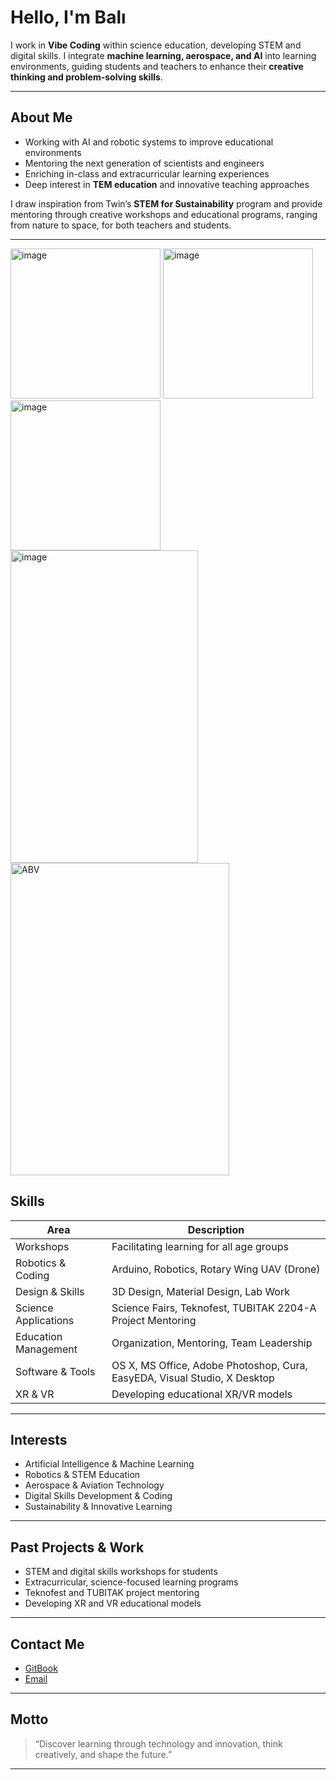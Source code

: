 # Hello, I'm Balı  




I work in **Vibe Coding** within science education, developing STEM and digital skills. I integrate **machine learning, aerospace, and AI** into learning environments, guiding students and teachers to enhance their **creative thinking and problem-solving skills**.  

---

## About Me
- Working with AI and robotic systems to improve educational environments  
- Mentoring the next generation of scientists and engineers  
- Enriching in-class and extracurricular learning experiences  
- Deep interest in **TEM education** and innovative teaching approaches  

I draw inspiration from Twin’s **STEM for Sustainability** program and provide mentoring through creative workshops and educational programs, ranging from nature to space, for both teachers and students.  

---

<img width="240" height="240" alt="image" src="https://github.com/user-attachments/assets/ff7b1063-1fcd-4a80-8419-17077e2225ff" />
<img width="240" height="240" alt="image" src="https://github.com/user-attachments/assets/bd1fa532-99db-4c3e-80c7-bdf4670fb69b" />
<img width="240" height="240" alt="image" src="https://github.com/user-attachments/assets/7d1bdefb-ab7c-4a9d-9bef-7eaff6d2e459" />
<img width="300" height="500" alt="image" src="https://github.com/user-attachments/assets/bd94bdf1-1022-435a-a226-8108c2702668" />
<img width="350" height="500" alt="ABV" src="https://github.com/user-attachments/assets/ae16570f-75b1-4d57-808b-ae75383dfffe" />





## Skills

| Area | Description |
|------|-------------|
| Workshops | Facilitating learning for all age groups |
| Robotics & Coding | Arduino, Robotics, Rotary Wing UAV (Drone) |
| Design & Skills | 3D Design, Material Design, Lab Work |
| Science Applications | Science Fairs, Teknofest, TUBITAK 2204-A Project Mentoring |
| Education Management | Organization, Mentoring, Team Leadership |
| Software & Tools | OS X, MS Office, Adobe Photoshop, Cura, EasyEDA, Visual Studio, X Desktop |
| XR & VR | Developing educational XR/VR models |

---

## Interests
- Artificial Intelligence & Machine Learning  
- Robotics & STEM Education  
- Aerospace & Aviation Technology  
- Digital Skills Development & Coding  
- Sustainability & Innovative Learning  

---

## Past Projects & Work
- STEM and digital skills workshops for students  
- Extracurricular, science-focused learning programs  
- Teknofest and TUBITAK project mentoring  
- Developing XR and VR educational models  

---

## Contact Me
- [GitBook](https://abdbali.gitbook.io/index/)  
- [Email](mailto:abdbali@hotmail.com)  

---

##  Motto
> “Discover learning through technology and innovation, think creatively, and shape the future.”

---

